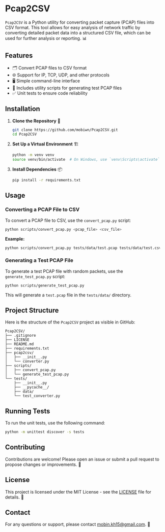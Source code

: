 # Pcap2CSV

`Pcap2CSV` is a Python utility for converting packet capture (PCAP) files into CSV format. This tool allows for easy analysis of network traffic by converting detailed packet data into a structured CSV file, which can be used for further analysis or reporting. 📊

## Features

- 🗂️ Convert PCAP files to CSV format
- 🌐 Support for IP, TCP, UDP, and other protocols
- 🖥️ Simple command-line interface
- 🧪 Includes utility scripts for generating test PCAP files
- ✅ Unit tests to ensure code reliability

## Installation

1. **Clone the Repository** 🚀

    ```bash
    git clone https://github.com/mobiwn/Pcap2CSV.git
    cd Pcap2CSV
    ```

2. **Set Up a Virtual Environment** 🏗️

    ```bash
    python -m venv venv
    source venv/bin/activate  # On Windows, use `venv\Scripts\activate`
    ```

3. **Install Dependencies** 📦

    ```bash
    pip install -r requirements.txt
    ```

## Usage

### Converting a PCAP File to CSV

To convert a PCAP file to CSV, use the `convert_pcap.py` script:

```bash
python scripts/convert_pcap.py <pcap_file> <csv_file>
```

**Example:**

```bash
python scripts/convert_pcap.py tests/data/test.pcap tests/data/test.csv
```

### Generating a Test PCAP File

To generate a test PCAP file with random packets, use the `generate_test_pcap.py` script:

```bash
python scripts/generate_test_pcap.py
```

This will generate a `test.pcap` file in the `tests/data/` directory.

## Project Structure

Here is the structure of the `Pcap2CSV` project as visible in GitHub:

```
Pcap2CSV/
├── .gitignore
├── LICENSE
├── README.md
├── requirements.txt
├── pcap2csv/
│   ├── __init__.py
│   └── converter.py
├── scripts/
│   ├── convert_pcap.py
│   └── generate_test_pcap.py
└── tests/
    ├── __init__.py
    ├── __pycache__/
    ├── data/
    └── test_converter.py
```

## Running Tests

To run the unit tests, use the following command:

```bash
python -m unittest discover -s tests
```

## Contributing

Contributions are welcome! Please open an issue or submit a pull request to propose changes or improvements. 🤝

## License

This project is licensed under the MIT License - see the [LICENSE](LICENSE) file for details. 📜

## Contact

For any questions or support, please contact [mobin.kh15@gmail.com](mobin.kh15@gmail.com). 📧